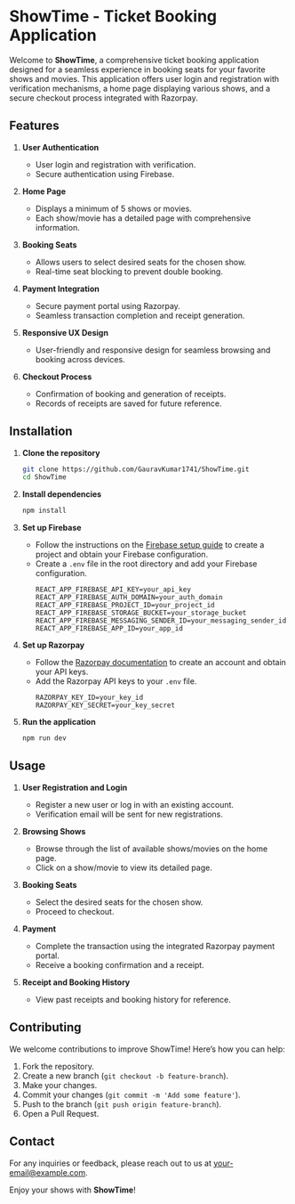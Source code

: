 # ShowTime - Ticket Booking Application

Welcome to **ShowTime**, a comprehensive ticket booking application designed for a seamless experience in booking seats for your favorite shows and movies. This application offers user login and registration with verification mechanisms, a home page displaying various shows, and a secure checkout process integrated with Razorpay.

## Features

1. **User Authentication**
   - User login and registration with verification.
   - Secure authentication using Firebase.

2. **Home Page**
   - Displays a minimum of 5 shows or movies.
   - Each show/movie has a detailed page with comprehensive information.

3. **Booking Seats**
   - Allows users to select desired seats for the chosen show.
   - Real-time seat blocking to prevent double booking.

4. **Payment Integration**
   - Secure payment portal using Razorpay.
   - Seamless transaction completion and receipt generation.

5. **Responsive UX Design**
   - User-friendly and responsive design for seamless browsing and booking across devices.

6. **Checkout Process**
   - Confirmation of booking and generation of receipts.
   - Records of receipts are saved for future reference.

## Installation

1. **Clone the repository**
   ```bash
   git clone https://github.com/GauravKumar1741/ShowTime.git
   cd ShowTime
   ```

2. **Install dependencies**
   ```bash
   npm install
   ```

3. **Set up Firebase**
   - Follow the instructions on the [Firebase setup guide](https://firebase.google.com/docs/web/setup?authuser=0&hl=en) to create a project and obtain your Firebase configuration.
   - Create a `.env` file in the root directory and add your Firebase configuration.
     ```env
     REACT_APP_FIREBASE_API_KEY=your_api_key
     REACT_APP_FIREBASE_AUTH_DOMAIN=your_auth_domain
     REACT_APP_FIREBASE_PROJECT_ID=your_project_id
     REACT_APP_FIREBASE_STORAGE_BUCKET=your_storage_bucket
     REACT_APP_FIREBASE_MESSAGING_SENDER_ID=your_messaging_sender_id
     REACT_APP_FIREBASE_APP_ID=your_app_id
     ```

4. **Set up Razorpay**
   - Follow the [Razorpay documentation](https://razorpay.com/docs/#home-payments) to create an account and obtain your API keys.
   - Add the Razorpay API keys to your `.env` file.
     ```env
     RAZORPAY_KEY_ID=your_key_id
     RAZORPAY_KEY_SECRET=your_key_secret
     ```

5. **Run the application**
   ```bash
   npm run dev
   ```

## Usage

1. **User Registration and Login**
   - Register a new user or log in with an existing account.
   - Verification email will be sent for new registrations.

2. **Browsing Shows**
   - Browse through the list of available shows/movies on the home page.
   - Click on a show/movie to view its detailed page.

3. **Booking Seats**
   - Select the desired seats for the chosen show.
   - Proceed to checkout.

4. **Payment**
   - Complete the transaction using the integrated Razorpay payment portal.
   - Receive a booking confirmation and a receipt.

5. **Receipt and Booking History**
   - View past receipts and booking history for reference.

## Contributing

We welcome contributions to improve ShowTime! Here’s how you can help:

1. Fork the repository.
2. Create a new branch (`git checkout -b feature-branch`).
3. Make your changes.
4. Commit your changes (`git commit -m 'Add some feature'`).
5. Push to the branch (`git push origin feature-branch`).
6. Open a Pull Request.

## Contact

For any inquiries or feedback, please reach out to us at [your-email@example.com](mailto:your-email@example.com).

Enjoy your shows with **ShowTime**!
